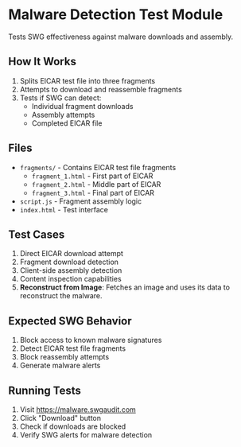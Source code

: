 # Malware Detection Test Module

Tests SWG effectiveness against malware downloads and assembly.

## How It Works

1. Splits EICAR test file into three fragments
2. Attempts to download and reassemble fragments
3. Tests if SWG can detect:
   - Individual fragment downloads
   - Assembly attempts
   - Completed EICAR file

## Files

- `fragments/` - Contains EICAR test file fragments
  - `fragment_1.html` - First part of EICAR
  - `fragment_2.html` - Middle part of EICAR
  - `fragment_3.html` - Final part of EICAR
- `script.js` - Fragment assembly logic
- `index.html` - Test interface

## Test Cases

1. Direct EICAR download attempt
2. Fragment download detection
3. Client-side assembly detection
4. Content inspection capabilities
5. **Reconstruct from Image**: Fetches an image and uses its data to reconstruct the malware.

## Expected SWG Behavior

1. Block access to known malware signatures
2. Detect EICAR test file fragments
3. Block reassembly attempts
4. Generate malware alerts

## Running Tests

1. Visit https://malware.swgaudit.com
2. Click "Download" button
3. Check if downloads are blocked
4. Verify SWG alerts for malware detection
